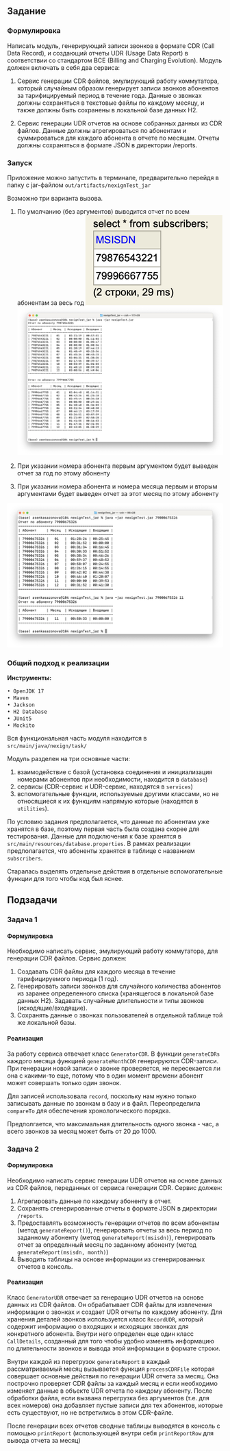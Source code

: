 ## Задание

### Формулировка
Написать модуль, генерирующий записи звонков в формате CDR (Call Data Record), и создающий отчеты UDR (Usage Data Report) в соответствии со стандартом BCE (Billing and Charging Evolution). Модуль должен включать в себя два сервиса:

1. Сервис генерации CDR файлов, эмулирующий работу коммутатора, который случайным образом генерирует записи звонков абонентов за тарифицируемый период в течение года. Данные о звонках должны сохраняться в текстовые файлы по каждому месяцу, и также должны быть сохранены в локальной базе данных H2.
    
2. Сервис генерации UDR отчетов на основе собранных данных из CDR файлов. Данные должны агрегироваться по абонентам и суммироваться для каждого абонента в отчете по месяцам. Отчеты должны сохраняться в формате JSON в директории /reports.

### Запуск
Приложение можно запустить в терминале, предварительно перейдя в папку с jar-файлом `out/artifacts/nexignTest_jar`

Возможно три варианта вызова. 
1. По умолчанию (без аргументов) выводится отчет по всем абонентам за весь год
![](https://github.com/awkward-asya/nexignTest/blob/master/images/Снимок%20экрана%202024-03-24%20в%2020.45.38.png)
![](https://github.com/awkward-asya/nexignTest/blob/master/images/Снимок%20экрана%202024-03-24%20в%2020.47.56.png)

2. При указании номера абонента первым аргументом будет выведен отчет за год по этому абоненту
3. При указании номера абонента и номера месяца первым и вторым аргументами будет выведен отчет за этот месяц по этому абоненту

![](https://github.com/awkward-asya/nexignTest/blob/master/images/Снимок%20экрана%202024-03-24%20в%2020.39.51.png)


### Общий подход к реализации

**Инструменты:**
```
• OpenJDK 17
• Maven
• Jackson
• H2 Database
• JUnit5
• Mockito
```
Вся функциональная часть модуля находится в `src/main/java/nexign/task/`

Модуль разделен на три основные части: 
1. взаимодействие с базой (установка соединения и инициализация номерами абонентов при необходимости, находится в `database`) 
2. сервисы (CDR-сервис и UDR-сервис, находятся в `services`) 
3. вспомогательные функции, используемые другими классами, но не относящиеся к их функциям напрямую которые (находятся в `utilities`). 

По условию задания предполагается, что данные по абонентам уже хранятся в базе, поэтому первая часть была создана скорее для тестирования. Данные для подключения к базе хранятся в `src/main/resources/database.properties`. В рамках реализации предполагается, что абоненты хранятся в таблице с названием `subscribers`.

Старалась выделять отдельные действия в отдельные вспомогательные функции для того чтобы код был яснее.

## Подзадачи 
### Задача 1
#### Формулировка
Необходимо написать сервис, эмулирующий работу коммутатора, для генерации CDR файлов. Сервис должен:
1. Создавать CDR файлы для каждого месяца в течение тарифицируемого периода (1 год).
2. Генерировать записи звонков для случайного количества абонентов из заранее определенного списка (хранящегося в локальной базе данных H2). Задавать случайные длительности и типы звонков (исходящие/входящие).
4. Сохранять данные о звонках пользователей в отдельной таблице той же локальной базы.
#### Реализация
За работу сервиса отвечает класс `GeneratorCDR`. В функции `generateCDRs` каждого месяца функцией `generateMonthCDR` генерируются CDR-записи. При генерации новой записи о звонке проверяется, не пересекается ли она с какими-то еще, потому что в один момент времени абонент может совершать только один звонок. 

Для записей использовала `record`, поскольку нам нужно только записывать данные по звонкам в базу и в файл. Переопределила `compareTo` для обеспечения хронологического порядка.

Предполгается, что максимальная длительность одного звонка - час, а всего звонков за месяц может быть от 20 до 1000.

### Задача 2
#### Формулировка
Необходимо написать сервис генерации UDR отчетов на основе данных из CDR файлов, переданных от сервиса генерации CDR. Сервис должен:
1. Агрегировать данные по каждому абоненту в отчет.
2. Сохранять сгенерированные отчеты в формате JSON в директории `/reports`.
3. Предоставлять возможность генерации отчетов по всем абонентам (метод `generateReport()`), генерировать отчеты за весь период по заданному абоненту (метод `generateReport(msisdn)`), генерировать отчет за определнный месяц по заданному абоненту (метод `generateReport(msisdn, month)`) 
4. Выводить таблицы на основе информации из сгенерированных отчетов в консоль.

#### Реализация
Класс `GeneratorUDR` отвечает за генерацию UDR отчетов на основе данных из CDR файлов. Он обрабатывает CDR файлы для извлечения информации о звонках и создает UDR отчеты по каждому абоненту. Для хранения деталей звонков используется класс `RecordUDR`, который содержит информацию о входящих и исходящих звонках для конкретного абонента. Внутри него определен еще один класс `CallDetails`, созданный для того чтобы удобно изменять информацию по длительности звонков и вывода этой информации в формате строки.

Внутри каждой из перегрузок `generateReport` в каждый рассматриваемый месяц вызывается функция `processCDRFile` которая совершает основные действия по генерации UDR отчета за месяц. Она построчно проверяет CDR файлы за каждый месяц и если необходимо изменяет данные в объекте UDR отчета по каждому абоненту. После обработки файла, если вызвана перегрузка без аргументов (т.е. для всех номеров) она добавляет пустые записи для тех абонентов, которые есть существуют, но не встретились в этом CDR-файле.

После генерации всех отчетов сводные таблицы выводятся в консоль с помощью `printReport` (использующей внутри себя `printReportRow` для вывода отчета за месяц)
